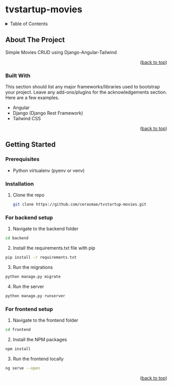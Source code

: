 # tvstartup-movies

<a id="readme-top"></a>

<!-- TABLE OF CONTENTS -->
<details>
  <summary>Table of Contents</summary>
  <ol>
    <li>
      <a href="#about-the-project">About The Project</a>
      <ul>
        <li><a href="#built-with">Built With</a></li>
      </ul>
    </li>
    <li>
      <a href="#getting-started">Getting Started</a>
      <ul>
        <li><a href="#prerequisites">Prerequisites</a></li>
        <li><a href="#installation">Installation</a></li>
      </ul>
    </li>
    <li><a href="#usage">Usage</a></li>
    <li><a href="#roadmap">Roadmap</a></li>
    <li><a href="#contributing">Contributing</a></li>
    <li><a href="#license">License</a></li>
    <li><a href="#contact">Contact</a></li>
    <li><a href="#acknowledgments">Acknowledgments</a></li>
  </ol>
</details>


<!-- ABOUT THE PROJECT -->
## About The Project

Simple Movies CRUD using Django-Angular-Tailwind

<p align="right">(<a href="#readme-top">back to top</a>)</p>


### Built With

This section should list any major frameworks/libraries used to bootstrap your project. Leave any add-ons/plugins for the acknowledgements section. Here are a few examples.

* Angular
* Django (Django Rest Framework)
* Tailwind CSS


<p align="right">(<a href="#readme-top">back to top</a>)</p>



<!-- GETTING STARTED -->
## Getting Started


### Prerequisites

* Python virtualenv (pyenv or venv)

### Installation

1. Clone the repo
   ```sh
   git clone https://github.com/cerasmae/tvstartup-movies.git
   ```

### For backend setup

1. Navigate to the backend folder
```sh
cd backend
```

2. Install the requirements.txt file with pip
```sh
pip install -r requirements.txt
```

3. Run the migrations
```sh
python manage.py migrate
```

4. Run the server
```sh
python manage.py runserver
```


### For frontend setup

1. Navigate to the frontend folder
```sh
cd frontend
```

2. Install the NPM packages
```sh
npm install
```

3. Run the frontend locally
```sh
ng serve --open
```


<p align="right">(<a href="#readme-top">back to top</a>)</p>



[Angular.io]: https://img.shields.io/badge/Angular-DD0031?style=for-the-badge&logo=angular&logoColor=white
[Angular-url]: https://angular.io/
